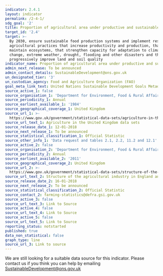 ```yaml
---
indicator: 2.4.1
layout: indicator
permalink: /2-4-1/
sdg_goal: '2'
title: Proportion of agricultural area under productive and sustainable agriculture
target_id: '2.4'
target: >-
  By 2030, ensure sustainable food production systems and implement resilient
  agricultural practices that increase productivity and production, that help
  maintain ecosystems, that strengthen capacity for adaptation to climate
  change, extreme weather, drought, flooding and other disasters and that
  progressively improve land and soil quality
indicator_name: Proportion of agricultural area under productive and sustainable agriculture
admin_next_release: To be announced
admin_contact_details: SustainableDevelopment@ons.gov.uk
un_designated_tier: '3'
un_custodian_agency: Food and Agriculture Organization (FAO)
goal_meta_link_text: United Nations Sustainable Development Goals Metadata (PDF 4.0 MB)
source_active_1: false
source_organisation_1: 'Department for Environment, Food & Rural Affairs (Defra)'
source_periodicity_1: Annual
source_earliest_available_1: '1984'
source_geographical_coverage_1: United Kingdom
source_url_1: >-
  https://www.gov.uk/government/statistical-data-sets/agriculture-in-the-united-kingdom
source_url_text_1: Agriculture in the United Kingdom data sets
source_release_date_1: 12-01-2018
source_next_release_1: To be announced
source_statistical_classification_1: Official Statistic
source_other_info_1: 'Data request and tables 2.1, 2.2, 11.2 and 12.1'''
source_active_2: false
source_organisation_2: 'Department for Environment, Food & Rural Affairs (Defra)'
source_periodicity_2: Annual
source_earliest_available_2: '2011'
source_geographical_coverage_2: United Kingdom
source_url_2: >-
  https://www.gov.uk/government/statistical-data-sets/structure-of-the-agricultural-industry-in-england-and-the-uk-at-june
source_url_text_2: Structure of the agricultural industry in England and the UK at June
source_release_date_2: 16-01-2018
source_next_release_2: To be announced
source_statistical_classification_2: Official Statistic
source_contact_2: farming-statistics@defra.gsi.gov.uk
source_active_3: false
source_url_text_3: Link to Source
source_active_4: false
source_url_text_4: Link to Source
source_active_5: false
source_url_text_5: Link to Source
reporting_status: notstarted
published: true
data_non_statistical: false
graph_type: line
source_url_3: Link to source
---
```

We are still looking for a suitable data source for this indicator. Please contact us if you think you can help by emailing <SustainableDevelopment@ons.gov.uk>
